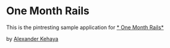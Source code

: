 # One Month Rails

This is the pintresting sample application for
[* One Month Rails*](http://onemonthrails.com)

by [Alexander Kehaya](http://teachingtrep.com)